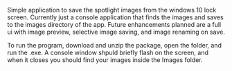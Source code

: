 Simple application to save the spotlight images from the windows 10 lock screen. Currently just a console application that finds the images and saves to the images directory of the app. Future enhancements planned are a full ui with image preview, selective image saving, and image renaming on save.

To run the program, download and unzip the package, open the folder, and run the .exe. A console window shpuld briefly flash on the screen, and when it closes you should find your images inside the Images folder.